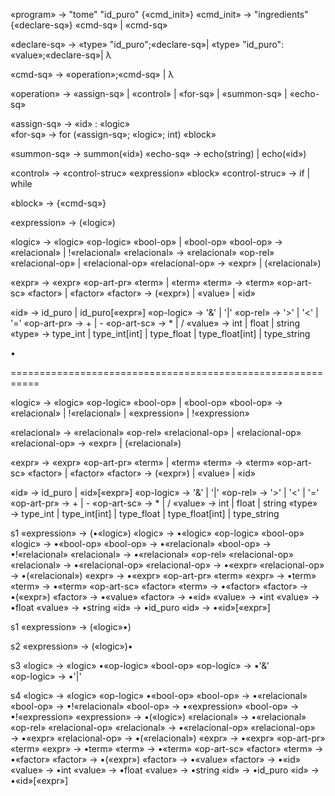 
«program»        → "tome" "id_puro" {«cmd_init»}
«cmd_init»       → "ingredients" {«declare-sq»} «cmd-sq» | «cmd-sq»

«declare-sq»     → «type» "id_puro";«declare-sq»| «type» "id_puro": «value»;«declare-sq»| λ

«cmd-sq»         → «operation»;«cmd-sq» | λ

«operation»      → «assign-sq» | «control» | «for-sq» | «summon-sq» | «echo-sq»

«assign-sq»      → «id» : «logic»  
«for-sq»         → for («assign-sq»; «logic»; int) «block»

«summon-sq»      → summon(«id») 
«echo-sq»        → echo(string) | echo(«id»)

«control»        → «control-struc»  «expression» «block» 
«control-struc»  → if | while 

«block»          → {«cmd-sq»}

«expression»     → («logic»)

«logic»          → «logic» «op-logic» «bool-op» | «bool-op» 
«bool-op»        → «relacional» | !«relacional» 
«relacional»     → «relacional» «op-rel» «relacional-op» | «relacional-op» 
«relacional-op»  → «expr» | («relacional») 

«expr»           → «expr» «op-art-pr» «term» | «term» 
«term»           → «term» «op-art-sc» «factor» | «factor»
«factor»         → («expr») | «value» | «id» 


«id»             → id_puro | id_puro[«expr»]
«op-logic»       → '&' | '|' 
«op-rel»         → '>' | '<' | '='
«op-art-pr»      → + | -
«op-art-sc»      → * | /
«value»          → int | float | string
«type»           → type_int | type_int[int] | type_float | type_float[int] | type_string


•

===========================================================

«logic»          → «logic» «op-logic» «bool-op» | «bool-op» 
«bool-op»        → «relacional» | !«relacional» | «expression»  | !«expression» 

«relacional»     → «relacional» «op-rel» «relacional-op» | «relacional-op» 
«relacional-op»  → «expr» | («relacional») 

«expr»           → «expr» «op-art-pr» «term» | «term» 
«term»           → «term» «op-art-sc» «factor» | «factor»
«factor»         → («expr») | «value» | «id» 


«id»             → id_puro | «id»[«expr»]
«op-logic»       → '&' | '|' 
«op-rel»         → '>' | '<' | '='
«op-art-pr»      → + | -
«op-art-sc»      → * | /
«value»          → int | float | string
«type»           → type_int | type_int[int] | type_float | type_float[int] | type_string


s1
«expression»     → (•«logic»)
«logic»          → •«logic» «op-logic» «bool-op» 
«logic»          → •«bool-op» 
«bool-op»        → •«relacional» 
«bool-op»        → •!«relacional» 
«relacional»     → •«relacional» «op-rel» «relacional-op» 
«relacional»     → •«relacional-op» 
«relacional-op»  → •«expr» 
«relacional-op»  → •(«relacional»)
«expr»           → •«expr» «op-art-pr» «term» 
«expr»           → •term» 
«term»           → •«term» «op-art-sc» «factor» 
«term»           → •«factor»
«factor»         → •(«expr») 
«factor»         → •«value» 
«factor»         → •«id» 
«value»          → •int 
«value»          → •float 
«value»          → •string
«id»             → •id_puro 
«id»             → •«id»[«expr»]



s1
«expression»     → («logic»•)

s2
«expression»     → («logic»)•

s3
«logic»          → «logic» •«op-logic» «bool-op» 
«op-logic»       → •'&'  
«op-logic»       → •'|' 

s4
«logic»          → «logic» «op-logic» •«bool-op» 
«bool-op»        → •«relacional» 
«bool-op»        → •!«relacional» 
«bool-op»        → •«expression» 
«bool-op»        → •!«expression»
«expression»     → •(«logic») 
«relacional»     → •«relacional» «op-rel» «relacional-op» 
«relacional»     → •«relacional-op» 
«relacional-op»  → •«expr» 
«relacional-op»  → •(«relacional»)
«expr»           → •«expr» «op-art-pr» «term» 
«expr»           → •term» 
«term»           → •«term» «op-art-sc» «factor» 
«term»           → •«factor»
«factor»         → •(«expr») 
«factor»         → •«value» 
«factor»         → •«id» 
«value»          → •int 
«value»          → •float 
«value»          → •string
«id»             → •id_puro 
«id»             → •«id»[«expr»]


